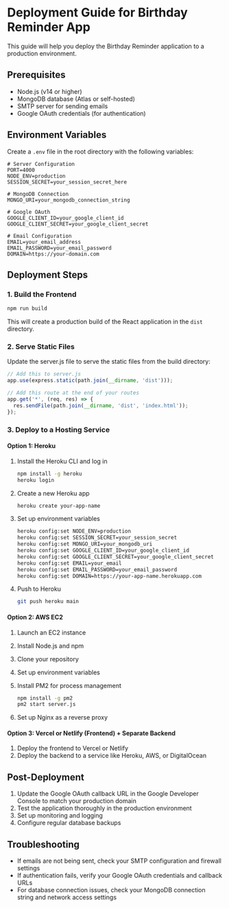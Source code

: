 # Deployment Guide for Birthday Reminder App

This guide will help you deploy the Birthday Reminder application to a production environment.

## Prerequisites

- Node.js (v14 or higher)
- MongoDB database (Atlas or self-hosted)
- SMTP server for sending emails
- Google OAuth credentials (for authentication)

## Environment Variables

Create a `.env` file in the root directory with the following variables:

```
# Server Configuration
PORT=4000
NODE_ENV=production
SESSION_SECRET=your_session_secret_here

# MongoDB Connection
MONGO_URI=your_mongodb_connection_string

# Google OAuth
GOOGLE_CLIENT_ID=your_google_client_id
GOOGLE_CLIENT_SECRET=your_google_client_secret

# Email Configuration
EMAIL=your_email_address
EMAIL_PASSWORD=your_email_password
DOMAIN=https://your-domain.com
```

## Deployment Steps

### 1. Build the Frontend

```bash
npm run build
```

This will create a production build of the React application in the `dist` directory.

### 2. Serve Static Files

Update the server.js file to serve the static files from the build directory:

```javascript
// Add this to server.js
app.use(express.static(path.join(__dirname, 'dist')));

// Add this route at the end of your routes
app.get('*', (req, res) => {
  res.sendFile(path.join(__dirname, 'dist', 'index.html'));
});
```

### 3. Deploy to a Hosting Service

#### Option 1: Heroku

1. Install the Heroku CLI and log in
   ```bash
   npm install -g heroku
   heroku login
   ```

2. Create a new Heroku app
   ```bash
   heroku create your-app-name
   ```

3. Set up environment variables
   ```bash
   heroku config:set NODE_ENV=production
   heroku config:set SESSION_SECRET=your_session_secret
   heroku config:set MONGO_URI=your_mongodb_uri
   heroku config:set GOOGLE_CLIENT_ID=your_google_client_id
   heroku config:set GOOGLE_CLIENT_SECRET=your_google_client_secret
   heroku config:set EMAIL=your_email
   heroku config:set EMAIL_PASSWORD=your_email_password
   heroku config:set DOMAIN=https://your-app-name.herokuapp.com
   ```

4. Push to Heroku
   ```bash
   git push heroku main
   ```

#### Option 2: AWS EC2

1. Launch an EC2 instance
2. Install Node.js and npm
3. Clone your repository
4. Set up environment variables
5. Install PM2 for process management
   ```bash
   npm install -g pm2
   pm2 start server.js
   ```

6. Set up Nginx as a reverse proxy

#### Option 3: Vercel or Netlify (Frontend) + Separate Backend

1. Deploy the frontend to Vercel or Netlify
2. Deploy the backend to a service like Heroku, AWS, or DigitalOcean

## Post-Deployment

1. Update the Google OAuth callback URL in the Google Developer Console to match your production domain
2. Test the application thoroughly in the production environment
3. Set up monitoring and logging
4. Configure regular database backups

## Troubleshooting

- If emails are not being sent, check your SMTP configuration and firewall settings
- If authentication fails, verify your Google OAuth credentials and callback URLs
- For database connection issues, check your MongoDB connection string and network access settings